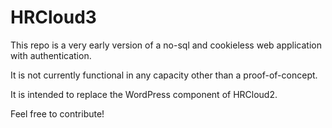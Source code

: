 # HRCloud3

This repo is a very early version of a no-sql and cookieless web application with authentication. 

It is not currently functional in any capacity other than a proof-of-concept.

It is intended to replace the WordPress component of HRCloud2.

Feel free to contribute!
